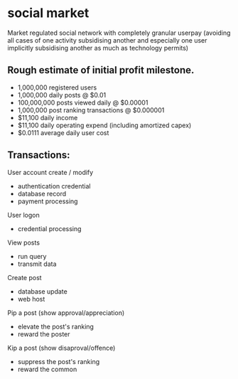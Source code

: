 # social market

Market regulated social network with completely granular userpay (avoiding all cases of one activity subsidising another and especially one user implicitly subsidising another as much as technology permits)


## Rough estimate of initial profit milestone.
* 1,000,000 registered users
* 1,000,000 daily posts @ $0.01
* 100,000,000 posts viewed daily @ $0.00001
* 1,000,000 post ranking transactions @ $0.000001
* $11,100 daily income
* $11,100 daily operating expend (including amortized capex)
* $0.0111 average daily user cost

## Transactions:

User account create / modify
* authentication credential
* database record 
* payment processing

User logon
* credential processing

View posts
* run query
* transmit data

Create post
* database update
* web host

Pip a post (show approval/appreciation)
* elevate the post's ranking
* reward the poster

Kip a post (show disaproval/offence)
* suppress the post's ranking
* reward the common


